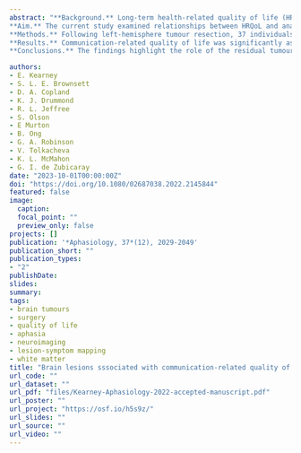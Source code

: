 ```yaml
---
abstract: "**Background.** Long-term health-related quality of life (HRQoL) is an important consideration in planning treatment for individuals with brain tumours. \n
**Aim.** The current study examined relationships between HRQoL and anatomical location of the lesion in patients 6-24 months post-surgery.\n
**Methods.** Following left-hemisphere tumour resection, 37 individuals underwent behavioural testing and MRI. A principal component analysis across 10 HRQoL measures identified two components explaining ~62% of the variance: a communication-related and a mood-related component. Three lesion maps were generated per participant capturing (1) the primary resection, (2) the resection plus residual tumour, oedema, and peri-resection treatment effect (resection+), and (3) residual tumour, oedema, and peri-resection treatment effect alone (residual). Relationships between HRQoL components and lesion maps were examined using voxel-wise lesion symptom-mapping as well as general linear models predicting tract- and voxel-wise disconnection severities.\n
**Results.** Communication-related quality of life was significantly associated with lesions comprising both the resection+ and residual tumour in the left medial inferior parietal lobe. Voxel-wise analyses of white matter disconnection severities revealed significant associations between communication-related quality of life and thalamostriatal fibres for the residual tumour lesions. None of the analyses involving mood-related quality of life or the primary resection lesion maps were significant.\n
**Conclusions.** The findings highlight the role of the residual tumour, oedema, and peri-resection treatment effects and associated white matter disconnection in communication-related quality of life following treatment."

authors:
- E. Kearney
- S. L. E. Brownsett
- D. A. Copland
- K. J. Drummond
- R. L. Jeffree
- S. Olson
- E Murton
- B. Ong
- G. A. Robinson
- V. Tolkacheva
- K. L. McMahon
- G. I. de Zubicaray
date: "2023-10-01T00:00:00Z"
doi: "https://doi.org/10.1080/02687038.2022.2145844"
featured: false
image:
  caption: 
  focal_point: ""
  preview_only: false
projects: []
publication: '*Aphasiology, 37*(12), 2029-2049'
publication_short: ""
publication_types:
- "2"
publishDate:
slides: 
summary:
tags:
- brain tumours 
- surgery
- quality of life
- aphasia
- neuroimaging
- lesion-symptom mapping
- white matter
title: "Brain lesions sssociated with communication-related quality of life following surgical removal of primary left-hemisphere tumours"
url_code: ""
url_dataset: ""
url_pdf: "files/Kearney-Aphasiology-2022-accepted-manuscript.pdf"
url_poster: ""
url_project: "https://osf.io/h5s9z/"
url_slides: ""
url_source: ""
url_video: ""
---
```

